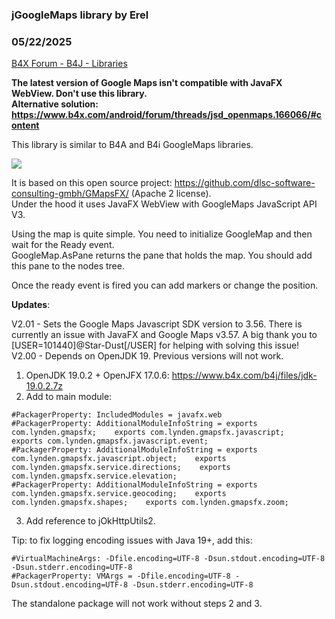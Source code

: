 ### jGoogleMaps library by Erel
### 05/22/2025
[B4X Forum - B4J - Libraries](https://www.b4x.com/android/forum/threads/56744/)

**The latest version of Google Maps isn't compatible with JavaFX WebView. Don't use this library.  
Alternative solution: <https://www.b4x.com/android/forum/threads/jsd_openmaps.166066/#content>**  
  
  
This library is similar to B4A and B4i GoogleMaps libraries.  
  
![](https://www.b4x.com/basic4android/images/SS-2015-07-30_15.35.52.jpg)  
  
It is based on this open source project: <https://github.com/dlsc-software-consulting-gmbh/GMapsFX/> (Apache 2 license).  
Under the hood it uses JavaFX WebView with GoogleMaps JavaScript API V3.  
  
Using the map is quite simple. You need to initialize GoogleMap and then wait for the Ready event.  
GoogleMap.AsPane returns the pane that holds the map. You should add this pane to the nodes tree.  
  
Once the ready event is fired you can add markers or change the position.  
  
**Updates**:  
  
V2.01 - Sets the Google Maps Javascript SDK version to 3.56. There is currently an issue with JavaFX and Google Maps v3.57. A big thank you to [USER=101440]@Star-Dust[/USER] for helping with solving this issue!  
V2.00 - Depends on OpenJDK 19. Previous versions will not work.  
  
1. OpenJDK 19.0.2 + OpenJFX 17.0.6: <https://www.b4x.com/b4j/files/jdk-19.0.2.7z>  
2. Add to main module:  

```B4X
#PackagerProperty: IncludedModules = javafx.web  
#PackagerProperty: AdditionalModuleInfoString = exports com.lynden.gmapsfx;    exports com.lynden.gmapsfx.javascript;    exports com.lynden.gmapsfx.javascript.event;  
#PackagerProperty: AdditionalModuleInfoString = exports com.lynden.gmapsfx.javascript.object;    exports com.lynden.gmapsfx.service.directions;    exports com.lynden.gmapsfx.service.elevation;  
#PackagerProperty: AdditionalModuleInfoString = exports com.lynden.gmapsfx.service.geocoding;    exports com.lynden.gmapsfx.shapes;    exports com.lynden.gmapsfx.zoom;
```

  
3. Add reference to jOkHttpUtils2.  
  
Tip: to fix logging encoding issues with Java 19+, add this:  

```B4X
#VirtualMachineArgs: -Dfile.encoding=UTF-8 -Dsun.stdout.encoding=UTF-8 -Dsun.stderr.encoding=UTF-8  
#PackagerProperty: VMArgs = -Dfile.encoding=UTF-8 -Dsun.stdout.encoding=UTF-8 -Dsun.stderr.encoding=UTF-8
```

  
  
The standalone package will not work without steps 2 and 3.